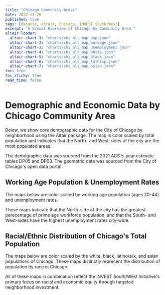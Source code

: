 ```yaml
---
title: "Chicago Community Areas"
date: 2022-12-20
published: true
tags: [dataviz, altair, Chicago, INVEST South/West]
excerpt: "A Visual Overview of Chicago by Community Area."
altair-loader:
  altair-chart-1: "charts/chi_alt_map_pop.json"
  altair-chart-2: "charts/chi_alt_map_workage.json"
  altair-chart-3: "charts/chi_alt_map_unemployment.json"
  altair-chart-4: "charts/chi_alt_map_white.json"
  altair-chart-5: "charts/chi_alt_map_black.json"
  altair-chart-6: "charts/chi_alt_map_lathisp.json"
  altair-chart-7: "charts/chi_alt_map_asian.json"
toc: true
toc_sticky: true
read_time: false
---
```


# Demographic and Economic Data by Chicago Community Area

Below, we show core dempgraphic data for the City of Chicago by neighborhood using the Altair package. The map is color scaled by total population and indicates that the North- and West-sides of the city are the most populated areas.

The demographic data was sourced from the 2021 ACS 5-year estimate tables DP05 and DP03. The geometric data was sourced from the City of Chicago's open data portal.

<div id="altair-chart-1"></div>

## Working Age Population & Unemployment Rates

The maps below are color scaled by working age population (ages 20-44) and unemployment rates.

<div id="altair-chart-2"></div>
<div id="altair-chart-3"></div>

These maps indicate that the North-side of the city has the greatest perecentage of prime age workforce population, and that the South- and West-sides have the highest unemployment rates city-wide.

## Racial/Ethnic Distribution of Chicago's Total Population

The maps below are color scaled by the white, black, latino/a/x, and asian populations of Chicago. These maps distinctly represent the distribution of population by race in Chicago.

<div id="altair-chart-4"></div>
<div id="altair-chart-5"></div>
<div id="altair-chart-6"></div>
<div id="altair-chart-7"></div>

All of these maps in combination reflect the INVEST South/West Initiative's primary focus on racial and economic equity through targeted neighborhood investment.
